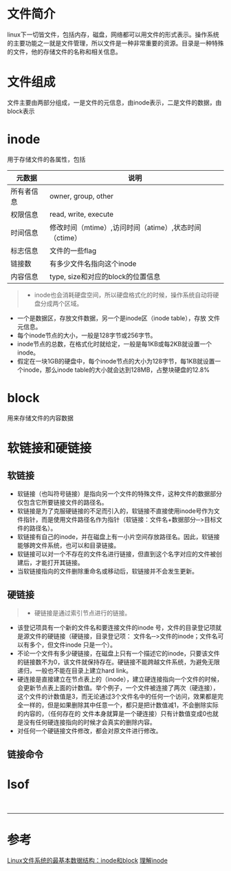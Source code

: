 # 文件简介
linux下一切皆文件，包括内存，磁盘，网络都可以用文件的形式表示。操作系统的主要功能之一就是文件管理，所以文件是一种非常重要的资源。目录是一种特殊的文件，他的存储文件的名称和相关信息。


# 文件组成
文件主要由两部分组成，一是文件的元信息，由inode表示，二是文件的数据，由block表示


# inode
用于存储文件的各属性，包括

|元数据 |说明 |
|--- |--- |
|所有者信息 | owner, group, other |
|权限信息 | read, write, execute |
|时间信息 | 修改时间（mtime）,访问时间（atime）,状态时间（ctime）|
|标志信息 | 文件的一些flag |
|链接数 | 有多少文件名指向这个inode |
|内容信息 |type, size和对应的block的位置信息 |

> - inode也会消耗硬盘空间，所以硬盘格式化的时候，操作系统自动将硬盘分成两个区域。  
- 一个是数据区，存放文件数据，另一个是inode区（inode table），存放 文件元信息。  
- 每个inode节点的大小，一般是128字节或256字节。
- inode节点的总数，在格式化时就给定，一般是每1KB或每2KB就设置一个inode。  
- 假定在一块1GB的硬盘中，每个inode节点的大小为128字节，每1KB就设置一个inode，那么inode table的大小就会达到128MB，占整块硬盘的12.8%


# block
用来存储文件的内容数据

# 软链接和硬链接
## 软链接
> 
- 软链接（也叫符号链接）是指向另一个文件的特殊文件，这种文件的数据部分仅包含它所要链接文件的路径名。  
- 软链接是为了克服硬链接的不足而引入的，软链接不直接使用inode号作为文件指针，而是使用文件路径名作为指针（软链接：文件名+数据部分‐‐>目标文件的路径名）。
- 软链接有自己的inode，并在磁盘上有一小片空间存放路径名。因此，软链接能够跨文件系统，也可以和目录链接。
- 软链接可以对一个不存在的文件名进行链接，但直到这个名字对应的文件被创建后，才能打开其链接。
- 当软链接指向的文件删除重命名或移动后，软链接并不会发生更新。


## 硬链接
> - 硬链接是通过索引节点进行的链接。 
- 该登记项具有一个新的文件名和要连接文件的inode 号，文件的目录登记项就是源文件的硬链接（硬链接，目录登记项： 文件名‐‐>文件的inode；文件名可以有多个，但文件inode 只是一个）。
- 不论一个文件有多少硬链接，在磁盘上只有一个描述它的inode，只要该文件的链接数不为0，该文件就保持存在。硬链接不能跨越文件系统，为避免无限递归，一般也不能在目录上建立hard link。 
- 硬连接是直接建立在节点表上的（inode），建立硬连接指向一个文件的时候，会更新节点表上面的计数值。举个例子，一个文件被连接了两次（硬连接），这个文件的计数值是3，而无论通过3个文件名中的任何一个访问，效果都是完全一样的，但是如果删除其中任意一个，都只是把计数值减1，不会删除实际的内容的，（任何存在的 文件本身就算是一个硬连接）只有计数值变成0也就是没有任何硬连接指向的时候才会真实的删除内容。
- 对任何一个硬链接文件修改，都会对原文件进行修改。

## 链接命令 


# lsof


<br/>

---
# 参考

[Linux文件系统的最基本数据结构：inode和block][1]
[理解inode][2]

[1]: http://zhang789.blog.51cto.com/11045979/1846339
[2]: http://www.ruanyifeng.com/blog/2011/12/inode.html